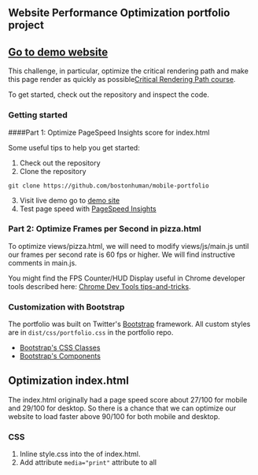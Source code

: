 ## Website Performance Optimization portfolio project

## [Go to demo website](http://bostonhuman.github.io/mobile-portfolio)

This challenge, in particular, optimize the critical rendering path and make this page render as quickly as possible[Critical Rendering Path course](https://www.udacity.com/course/ud884).

To get started, check out the repository and inspect the code.

### Getting started

####Part 1: Optimize PageSpeed Insights score for index.html

Some useful tips to help you get started:

1. Check out the repository
2. Clone the repository 

  ```
  git clone https://github.com/bostonhuman/mobile-portfolio
  
  ```

3. Visit live demo go to [demo site](http://bostonhuman.github.io/mobile-portfolio)
4. Test page speed with [PageSpeed Insights](https://developers.google.com/speed/pagespeed/insights/)

### Part 2: Optimize Frames per Second in pizza.html

To optimize views/pizza.html, we will need to modify views/js/main.js until our frames per second rate is 60 fps or higher. We will find instructive comments in main.js. 

You might find the FPS Counter/HUD Display useful in Chrome developer tools described here: [Chrome Dev Tools tips-and-tricks](https://developer.chrome.com/devtools/docs/tips-and-tricks).

### Customization with Bootstrap
The portfolio was built on Twitter's <a href="http://getbootstrap.com/">Bootstrap</a> framework. All custom styles are in `dist/css/portfolio.css` in the portfolio repo.

* <a href="http://getbootstrap.com/css/">Bootstrap's CSS Classes</a>
* <a href="http://getbootstrap.com/components/">Bootstrap's Components</a>

## Optimization index.html

The index.html originally had a page speed score about 27/100 for mobile
and 29/100 for desktop. So there is a chance that we can optimize our 
website to load faster above 90/100 for both mobile and desktop.

### CSS

1. Inline style.css into the <head> of index.html.
2. Add attribute `media="print"` attribute to all <script> tags so the browser understands when to use print.css.

### JavaScript

1. We added the `async` attribute to all script tags. So this technique tells the browser that it does not have to block DOM construction. And it doesn't block on CSSOM, so the script can't block the critical rendering path.

### The build tool Grunt

1. Minify and compress HTML, CSS and JS.
2. Minify and compress all images.

















